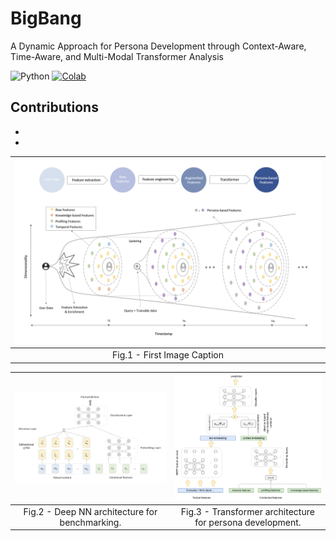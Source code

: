# BigBang
A Dynamic Approach for Persona Development through Context-Aware, Time-Aware, and Multi-Modal Transformer Analysis

![Python](https://img.shields.io/badge/Python-Compatible-green.svg)
[![Colab](https://img.shields.io/badge/Google%20Colab-Open-orange.svg)]()

## Contributions

- 
- 

| ![First Image Description](documents/Model_pipeline.png) | 
|:----------------------------------------------------------:|
| Fig.1 - First Image Caption                                |



| ![First Image Description](documents/Deep_NN_arch.png) | ![Second Image Description](documents/Transformer_arch.png) |
|:----------------------------------------------------------:|:-----------------------------------------------------------:|
| Fig.2 - Deep NN architecture for benchmarking.             | Fig.3 - Transformer architecture for persona development.   |
